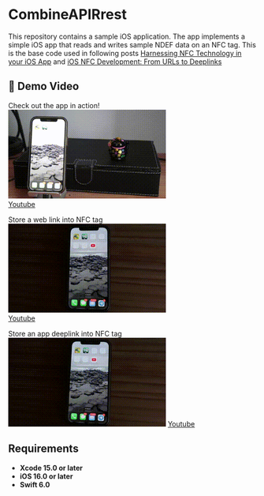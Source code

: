 
# CombineAPIRrest
This repository contains a sample iOS application. The app implements a simple iOS app that reads and writes sample NDEF data on an NFC tag. This is the base code used in following posts [Harnessing NFC Technology in your iOS App](https://javios.eu/swift/harnessing-nfc-technology-in-your-ios-app/) and  [iOS NFC Development: From URLs to Deeplinks](https://javios.eu/swift/harnessing-nfc-technology-in-your-ios-app/) 


## 🎥 Demo Video

Check out the app in action!  
![CombineAPIRrest Sample App review](media/review.gif)  
[Youtube](https://youtu.be/KQC92SKTqRg)

Store a web link into NFC tag
![Store a web link into NFC tag](media/NFC_Web1.gif)  
[Youtube](https://youtu.be/T7no6VQmMas)

Store an app deeplink into NFC tag
![Store an app deeplink into NFC tag](media/NFC_Deeplink.gif)
[Youtube](https://youtu.be/hs2WM2gIMGU)

## Requirements

- **Xcode 15.0 or later**
- **iOS 16.0 or later**
- **Swift 6.0**

